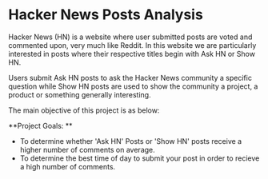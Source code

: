 # Hacker News Posts Analysis

Hacker News (HN) is a website where user submitted posts are voted and commented upon, very much like Reddit. In this website we are particularly interested in posts where their respective titles begin with Ask HN or Show HN.

Users submit Ask HN posts to ask the Hacker News community a specific question while Show HN posts are used to show the community a project, a product or something generally interesting.

The main objective of this project is as below:

**Project Goals: **

* To determine whether 'Ask HN' Posts or 'Show HN' posts receive a higher number of comments on average.
* To determine the best time of day to submit your post in order to recieve a high number of comments.

